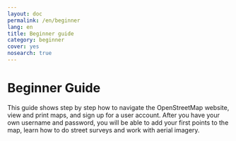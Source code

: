 ```yaml
---
layout: doc
permalink: /en/beginner
lang: en
title: Beginner guide
category: beginner
cover: yes
nosearch: true
---
```


Beginner Guide
==============

This guide shows step by step how to navigate the OpenStreetMap website, view and print maps, and sign up for a user
account. After you have your own username and password, you will be able to add your first points to the map, learn how to do street surveys and work with aerial imagery.
